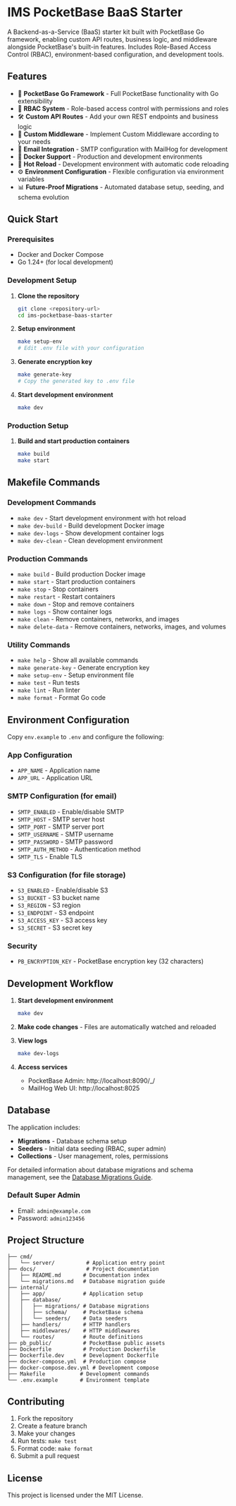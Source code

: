# IMS PocketBase BaaS Starter

A Backend-as-a-Service (BaaS) starter kit built with PocketBase Go framework, enabling custom API routes, business logic, and middleware alongside PocketBase's built-in features. Includes Role-Based Access Control (RBAC), environment-based configuration, and development tools.

## Features

- 🚀 **PocketBase Go Framework** - Full PocketBase functionality with Go extensibility
- 🔐 **RBAC System** - Role-based access control with permissions and roles
- 🛠️ **Custom API Routes** - Add your own REST endpoints and business logic
- 🔧 **Custom Middleware** - Implement Custom Middleware according to your needs
- 📧 **Email Integration** - SMTP configuration with MailHog for development
- 🐳 **Docker Support** - Production and development environments
- 🔄 **Hot Reload** - Development environment with automatic code reloading
- ⚙️ **Environment Configuration** - Flexible configuration via environment variables
- 📊 **Future-Proof Migrations** - Automated database setup, seeding, and schema evolution

## Quick Start

### Prerequisites

- Docker and Docker Compose
- Go 1.24+ (for local development)

### Development Setup

1. **Clone the repository**

   ```bash
   git clone <repository-url>
   cd ims-pocketbase-baas-starter
   ```

2. **Setup environment**

   ```bash
   make setup-env
   # Edit .env file with your configuration
   ```

3. **Generate encryption key**

   ```bash
   make generate-key
   # Copy the generated key to .env file
   ```

4. **Start development environment**
   ```bash
   make dev
   ```

### Production Setup

1. **Build and start production containers**
   ```bash
   make build
   make start
   ```

## Makefile Commands

### Development Commands

- `make dev` - Start development environment with hot reload
- `make dev-build` - Build development Docker image
- `make dev-logs` - Show development container logs
- `make dev-clean` - Clean development environment

### Production Commands

- `make build` - Build production Docker image
- `make start` - Start production containers
- `make stop` - Stop containers
- `make restart` - Restart containers
- `make down` - Stop and remove containers
- `make logs` - Show container logs
- `make clean` - Remove containers, networks, and images
- `make delete-data` - Remove containers, networks, images, and volumes

### Utility Commands

- `make help` - Show all available commands
- `make generate-key` - Generate encryption key
- `make setup-env` - Setup environment file
- `make test` - Run tests
- `make lint` - Run linter
- `make format` - Format Go code

## Environment Configuration

Copy `env.example` to `.env` and configure the following:

### App Configuration

- `APP_NAME` - Application name
- `APP_URL` - Application URL

### SMTP Configuration (for email)

- `SMTP_ENABLED` - Enable/disable SMTP
- `SMTP_HOST` - SMTP server host
- `SMTP_PORT` - SMTP server port
- `SMTP_USERNAME` - SMTP username
- `SMTP_PASSWORD` - SMTP password
- `SMTP_AUTH_METHOD` - Authentication method
- `SMTP_TLS` - Enable TLS

### S3 Configuration (for file storage)

- `S3_ENABLED` - Enable/disable S3
- `S3_BUCKET` - S3 bucket name
- `S3_REGION` - S3 region
- `S3_ENDPOINT` - S3 endpoint
- `S3_ACCESS_KEY` - S3 access key
- `S3_SECRET` - S3 secret key

### Security

- `PB_ENCRYPTION_KEY` - PocketBase encryption key (32 characters)

## Development Workflow

1. **Start development environment**

   ```bash
   make dev
   ```

2. **Make code changes** - Files are automatically watched and reloaded

3. **View logs**

   ```bash
   make dev-logs
   ```

4. **Access services**
   - PocketBase Admin: http://localhost:8090/\_/
   - MailHog Web UI: http://localhost:8025

## Database

The application includes:

- **Migrations** - Database schema setup
- **Seeders** - Initial data seeding (RBAC, super admin)
- **Collections** - User management, roles, permissions

For detailed information about database migrations and schema management, see the [Database Migrations Guide](docs/migrations.md).

### Default Super Admin

- Email: `admin@example.com`
- Password: `admin123456`

## Project Structure

```
├── cmd/
│   └── server/          # Application entry point
├── docs/                # Project documentation
│   ├── README.md       # Documentation index
│   └── migrations.md   # Database migration guide
├── internal/
│   ├── app/            # Application setup
│   ├── database/
│   │   ├── migrations/ # Database migrations
│   │   ├── schema/     # PocketBase schema
│   │   └── seeders/    # Data seeders
│   ├── handlers/       # HTTP handlers
│   ├── middlewares/    # HTTP middlewares
│   └── routes/         # Route definitions
├── pb_public/          # PocketBase public assets
├── Dockerfile          # Production Dockerfile
├── Dockerfile.dev      # Development Dockerfile
├── docker-compose.yml  # Production compose
├── docker-compose.dev.yml # Development compose
├── Makefile           # Development commands
└── .env.example       # Environment template
```

## Contributing

1. Fork the repository
2. Create a feature branch
3. Make your changes
4. Run tests: `make test`
5. Format code: `make format`
6. Submit a pull request

## License

This project is licensed under the MIT License.
